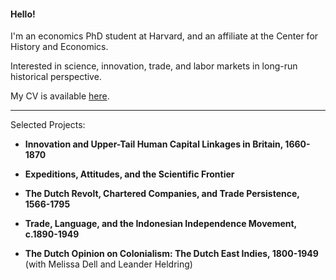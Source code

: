 #### Hello! 
I'm an economics PhD student at Harvard, and an affiliate at the Center for History and Economics.

Interested in science, innovation, trade, and labor markets in long-run historical perspective.

My CV is available [here](https://matthewleechen.github.io/cv/MLC_CV_25_Oct_2023.pdf).

--------

Selected Projects: 

- **Innovation and Upper-Tail Human Capital Linkages in Britain, 1660-1870**

- **Expeditions, Attitudes, and the Scientific Frontier**

- **The Dutch Revolt, Chartered Companies, and Trade Persistence, 1566-1795**

- **Trade, Language, and the Indonesian Independence Movement, c.1890-1949**

- **The Dutch Opinion on Colonialism: The Dutch East Indies, 1800-1949** (with Melissa Dell and Leander Heldring)
